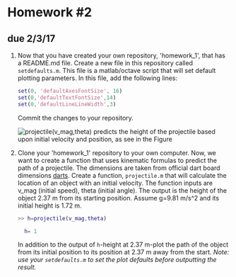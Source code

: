 # Homework #2
## due 2/3/17

1. Now that you have created your own repository, 'homework_1', that has a README.md file.
Create a new file in this repository called `setdefaults.m`. This file is a matlab/octave
script that will set default plotting parameters. In this file, add the following lines:

    ```matlab
    set(0, 'defaultAxesFontSize', 16)
    set(0,'defaultTextFontSize',14)
    set(0,'defaultLineLineWidth',3)
    ```

    Commit the changes to your repository. 

    ![projectile(v_mag,theta) predicts the height of the projectile based upon initial
velocity and position, as see in the Figure](projectile.png)

2. Clone your 'homework_1' repository to your own computer. Now, we want to create a
function that uses kinematic formulas to predict the path of a projectile. The dimensions
are taken from official dart board dimensions
[darts](http://dartbrokers.com/dartboard-height.html). Create a function,
`projectile.m` that will calculate the location of an object with an initial velocity. The
function inputs are v_mag (initial speed), theta (initial angle). The output is the height
of the object 2.37 m from its starting position. Assume g=9.81 m/s^2 and its initial
height is 1.72 m. 

    ```matlab
    >> h=projectile(v_mag,theta)

      h= 1
    ```

    In addition to the output of `h`-height at 2.37 m-plot the path of the object from its
    initial position to its position at 2.37 m away from the start. *Note: use your
    `setdefaults.m` to set the plot defaults before outputting the result.*
